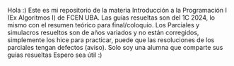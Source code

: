 Hola :)
Este es mi repositorio de la materia Introducción a la Programación I (Ex Algoritmos I) de FCEN UBA.
Las guías resueltas son del 1C 2024, lo mismo con el resumen teórico para final/coloquio.
Los Parciales y simulacros resueltos son de años variados y no están corregidos, simplemente los hice para practicar, puede que las resoluciones de los parciales tengan defectos (aviso). Solo soy una alumna que comparte sus guías resueltas 
Espero sea útil :)

